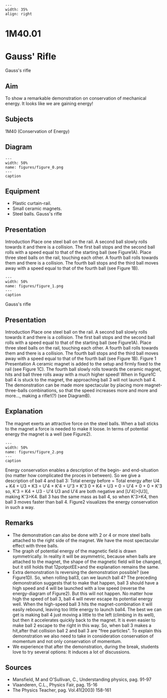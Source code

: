 
```{figure} /figures/busy.png
---
width: 35%
align: right
```
# 1M40.01 
  # Gauss' Rifle 
 Gauss's rifle   
  
## Aim   
 To show a remarkable demonstration on conservation of mechanical energy. It looks like we are gaining energy!    
  
## Subjects   
 1M40 (Conservation of Energy)   
  
## Diagram   
   
```{figure} figures/figure_0.png  
---  
width: 50%  
name: figures/figure_0.png  
---  
caption  
``` 
      
  
## Equipment   
 
 *  Plastic curtain-rail. 
 *  Small ceramic magnets. 
 *  Steel balls. Gauss's rifle
    
  
## Presentation   
 Introduction Place one steel ball on the rail. A second ball slowly rolls towards it and there is a collision. The first ball stops and the second ball rolls with a speed equal to that of the starting ball (see Figure1A). Place three steel balls on the rail, touching each other. A fourth ball rolls towards them and there is a collision. The fourth ball stops and the third ball moves away with a speed equal to that of the fourth ball (see Figure 1B).    
```{figure} figures/figure_1.png  
---  
width: 50%  
name: figures/figure_1.png  
---  
caption  
``` 
 Gauss's rifle    
  
## Presentation   
 Introduction Place one steel ball on the rail. A second ball slowly rolls towards it and there is a collision. The first ball stops and the second ball rolls with a speed equal to that of the starting ball (see Figure1A). Place three steel balls on the rail, touching each other. A fourth ball rolls towards them and there is a collision. The fourth ball stops and the third ball moves away with a speed equal to that of the fourth ball (see Figure 1B).   Figure 1  Presentation A ceramic magnet is added to the setup and firmly fixed to the rail (see Figure 1C). The fourth ball slowly rolls towards the ceramic magnet, hits and ball three rolls away with a much higher speed! When in figure1C ball 4 is stuck to the magnet, the approaching ball 3 will not launch ball 4. The demonstration can be made more spectacular by placing more magnet-three-balls combinations, so that the speed increases more and more and more…, making a rifle!(?) (see DiagramB).    
  
## Explanation   
 The magnet exerts an attractive force on the steel balls. When a ball sticks to the magnet a force is needed to make it loose. In terms of potential energy the magnet is a well (see Figure2).   
```{figure} figures/figure_2.png  
---  
width: 50%  
name: figures/figure_2.png  
---  
caption  
``` 
 Energy conservation enables a description of the begin- and end-situation (no matter how complicated the proces in between). So we give a description of ball 4 and ball 3:    Total energy before = Total energy after U4 + K4 + U3 + K3 = U'4 + K'4 + U'3 + K'3 0 + K4 + U3 + 0 = U'4 + 0 + 0 + K'3 so, K'3 = K4 + U3 - U'4 U3 and U'4 are both negative and [U'4]>[U3], making K'3>K4. Ball 3 has the same mass as ball 4, so when K'3>K4, then ball 3 moves faster than ball 4. Figure2 visualizes the energy conservation in such a way.    
  
## Remarks   
 
 *  The demonstration can also be done with 2 or 4 or more steel balls attached to the right side of the magnet. We have the most spectacular effect with three balls. 
 *  The graph of potential energy of the magnetic field is drawn symmetrically. In reality it will be asymmetric, because when balls are attached to the magnet, the shape of the magnetic field will be changed, but it still holds that 12potpotEE>and the explanation remains the same. 
 *  Extra demonstration Is reversing the demonstration possible? (see Figure1D). So, when rolling ball3, can we launch ball 4? The preceding demonstration suggests that to make that happen, ball 3 should have a high speed and 4 will be launched with a low speed (reverse the energy-diagram of Figure2). But this will not happen. No matter how high the speed of ball 3, ball 4 will never escape its potential energy well. When the high-speed ball 3 hits the magnet-combination it will easily rebound, leaving too little energy to launch ball4. The best we can get is making ball 4 just moving a little to the left (climbing in its well), but then it accelerates quickly back to the magnet. It is even easier to make ball 2 escape to the right in this way. So, when ball 3 makes a hit,after that collision ball 2 and ball 3 are "free particles". To explain this demonstration we also need to take in consideration conservation of momentum and not only conservation of momentum. 
 *  We experience that after the demonstration, during the break, students love to try several options: It induces a lot of discussions.
   
  
## Sources   
 
 *  Mansfield, M and O'Sullivan, C., Understanding physics, pag. 91-97 
 *  Vlaanderen, C.L., Physics Fair, pag. 15-16 
 *  The Physics Teacher, pag. Vol.41(2003) 158-161
  
